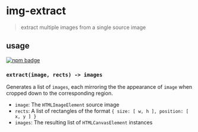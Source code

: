 # img-extract
> extract multiple images from a single source image

## usage
[![npm badge]][npm package]

### `extract(image, rects) -> images`
Generates a list of `images`, each mirroring the the appearance of `image` when cropped down to the corresponding region.

* `image`: The `HTMLImageElement` source image
* `rects`: A list of rectangles of the format `{ size: [ w, h ], position: [ x, y ] }`
* `images`: The resulting list of `HTMLCanvasElement` instances

[npm badge]:      https://nodei.co/npm/img-extract?mini
[npm package]:    https://www.npmjs.com/package/img-extract


